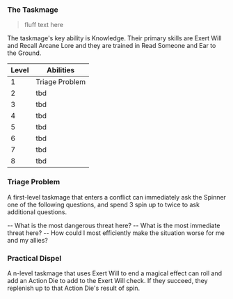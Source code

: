 ### The Taskmage

> fluff text here

The taskmage's key ability is Knowledge. Their primary skills are Exert Will and Recall Arcane Lore and they are trained in Read Someone and Ear to the Ground.

| Level | Abilities |
| ----- | --------- |
| 1 | Triage Problem |
| 2 | tbd |
| 3 | tbd |
| 4 | tbd |
| 5 | tbd |
| 6 | tbd |
| 7 | tbd |
| 8 | tbd |

### Triage Problem
A first-level taskmage that enters a conflict can immediately ask the Spinner one of the following questions, and spend 3 spin up to twice to ask additional questions.

-- What is the most dangerous threat here?
-- What is the most immediate threat here?
-- How could I most efficiently make the situation worse for me and my allies?

### Practical Dispel
A n-level taskmage that uses Exert Will to end a magical effect can roll and add an Action Die to add to the Exert Will check. If they succeed, they replenish up to that Action Die's result of spin.
